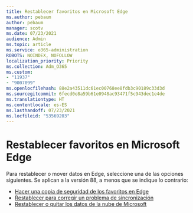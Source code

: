 ```yaml
---
title: Restablecer favoritos en Microsoft Edge
ms.author: pebaum
author: pebaum
manager: scotv
ms.date: 07/23/2021
audience: Admin
ms.topic: article
ms.service: o365-administration
ROBOTS: NOINDEX, NOFOLLOW
localization_priority: Priority
ms.collection: Adm_O365
ms.custom:
- "11937"
- "9007099"
ms.openlocfilehash: 88e2a43511dc61ec00768ee8fdb3c90189c33d3d
ms.sourcegitcommit: 6fecd0e8a59b61e0948ac93471f5c943dec1e4de
ms.translationtype: HT
ms.contentlocale: es-ES
ms.lasthandoff: 07/23/2021
ms.locfileid: "53569203"
---
```

# <a name="reset-favorites-in-microsoft-edge"></a>Restablecer favoritos en Microsoft Edge

Para restablecer o mover datos en Edge, seleccione una de las opciones siguientes. Se aplican a la versión 88, a menos que se indique lo contrario: 

- [Hacer una copia de seguridad de los favoritos en Edge](/deployedge/edge-learnmore-reset-data-in-cloud#back-up-your-favorites)
- [Restablecer para corregir un problema de sincronización](/deployedge/edge-learnmore-reset-data-in-cloud#perform-a-reset-to-fix-a-synchronization-problem)
- [Restablecer o quitar los datos de la nube de Microsoft](/deployedge/edge-learnmore-reset-data-in-cloud#perform-a-reset-to-remove-your-data-from-microsofts-cloud)